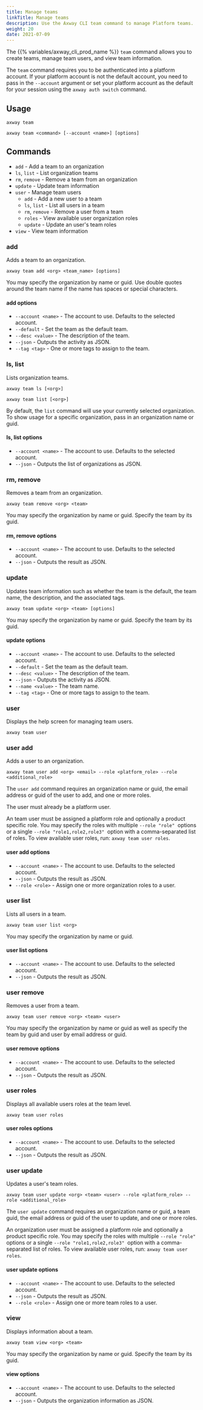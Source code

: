 ```yaml
---
title: Manage teams
linkTitle: Manage teams
description: Use the Axway CLI team command to manage Platform teams.
weight: 20
date: 2021-07-09
---
```


The {{% variables/axway_cli_prod_name %}} `team` command allows you to create teams, manage team users, and view team information.

The `team` command requires you to be authenticated into a platform account. If your platform account is not the default account, you need to pass in the `--account` argument or set your platform account as the default for your session using the `axway auth switch` command.

## Usage

```
axway team

axway team <command> [--account <name>] [options]
```

## Commands

* `add` - Add a team to an organization
* `ls`, `list` - List organization teams
* `rm`, `remove` - Remove a team from an organization
* `update` - Update team information
* `user` - Manage team users
    * `add` - Add a new user to a team
    * `ls`, `list` - List all users in a team
    * `rm`, `remove` - Remove a user from a team
    * `roles` - View available user organization roles
    * `update` - Update an user's team roles
* `view` - View team information

### add

Adds a team to an organization.

```
axway team add <org> <team_name> [options]
```

You may specify the organization by name or guid. Use double quotes around the team name if the name has spaces or special characters.

#### add options

* `--account <name>` - The account to use. Defaults to the selected account.
* `--default` - Set the team as the default team.
* `--desc <value>` - The description of the team.
* `--json` - Outputs the activity as JSON.
* `--tag <tag>` - One or more tags to assign to the team.

### ls, list

Lists organization teams.

```
axway team ls [<org>]

axway team list [<org>]
```

By default, the `list` command will use your currently selected organization. To show usage for a specific organization, pass in an organization name or guid.

#### ls, list options

* `--account <name>` - The account to use. Defaults to the selected account.
* `--json` - Outputs the list of organizations as JSON.

### rm, remove

Removes a team from an organization.

```
axway team remove <org> <team>
```

You may specify the organization by name or guid. Specify the team by its guid.

#### rm, remove options

* `--account <name>` - The account to use. Defaults to the selected account.
* `--json` - Outputs the result as JSON.

### update

Updates team information such as whether the team is the default, the team name, the description, and the associated tags.

```
axway team update <org> <team> [options]
```

You may specify the organization by name or guid. Specify the team by its guid.

#### update options

* `--account <name>` - The account to use. Defaults to the selected account.
* `--default` - Set the team as the default team.
* `--desc <value>` - The description of the team.
* `--json` - Outputs the activity as JSON.
* `--name <value>` - The team name.
* `--tag <tag>` - One or more tags to assign to the team.

### user

Displays the help screen for managing team users.

```
axway team user
```

### user add

Adds a user to an organization.

```
axway team user add <org> <email> --role <platform_role> --role <additional_role>
```

The `user add` command requires an organization name or guid, the email address or guid of the user to add, and one or more roles.

The user must already be a platform user.

An team user must be assigned a platform role and optionally a product specific role. You may specify the roles with multiple `--role "role"`  options or a single `--role "role1,role2,role3"`  option with a comma-separated list of roles. To view available user roles, run: `axway team user roles`.

#### user add options

* `--account <name>` - The account to use. Defaults to the selected account.
* `--json` - Outputs the result as JSON.
* `--role <role>` - Assign one or more organization roles to a user.

### user list

Lists all users in a team.

```
axway team user list <org>
```

You may specify the organization by name or guid.

#### user list options

* `--account <name>` - The account to use. Defaults to the selected account.
* `--json` - Outputs the result as JSON.

### user remove

Removes a user from a team.

```
axway team user remove <org> <team> <user>
```

You may specify the organization by name or guid as well as specify the team by guid and user by email address or guid.

#### user remove options

* `--account <name>` - The account to use. Defaults to the selected account.
* `--json` - Outputs the result as JSON.

### user roles

Displays all available users roles at the team level.

```
axway team user roles
```

#### user roles options

* `--account <name>` - The account to use. Defaults to the selected account.
* `--json` - Outputs the result as JSON.

### user update

Updates a user's team roles.

```
axway team user update <org> <team> <user> --role <platform_role> --role <additional_role>
```

The `user update` command requires an organization name or guid, a team guid, the email address or guid of the user to update, and one or more roles.

An organization user must be assigned a platform role and optionally a product specific role. You may specify the roles with multiple `--role "role"`  options or a single `--role "role1,role2,role3"`  option with a comma-separated list of roles. To view available user roles, run: `axway team user roles`.

#### user update options

* `--account <name>` - The account to use. Defaults to the selected account.
* `--json` - Outputs the result as JSON.
* `--role <role>` - Assign one or more team roles to a user.

### view

Displays information about a team.

```
axway team view <org> <team>
```

You may specify the organization by name or guid. Specify the team by its guid.

#### view options

* `--account <name>` - The account to use. Defaults to the selected account.
* `--json` - Outputs the organization information as JSON.
